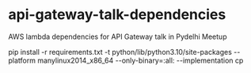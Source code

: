 # api-gateway-talk-dependencies
AWS lambda dependencies for API Gateway talk in Pydelhi Meetup


pip install -r requirements.txt -t python/lib/python3.10/site-packages --platform manylinux2014_x86_64 --only-binary=:all: --implementation cp